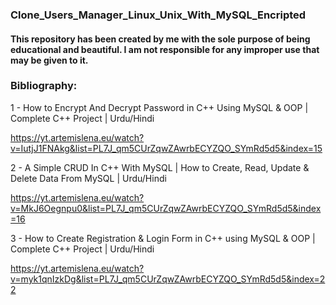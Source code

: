 ### Clone_Users_Manager_Linux_Unix_With_MySQL_Encripted

####  This repository has been created by me with the sole purpose of being educational and beautiful. I am not responsible for any improper use that may be given to it.


### Bibliography:

1 - How to Encrypt And Decrypt Password in C++ Using MySQL & OOP | Complete C++ Project | Urdu/Hindi

https://yt.artemislena.eu/watch?v=IutjJ1FNAkg&list=PL7J_qm5CUrZqwZAwrbECYZQO_SYmRd5d5&index=15


2 - A Simple CRUD In C++ With MySQL | How to Create, Read, Update & Delete Data From MySQL | Urdu/Hindi

https://yt.artemislena.eu/watch?v=MkJ6Oegnpu0&list=PL7J_qm5CUrZqwZAwrbECYZQO_SYmRd5d5&index=16


3 - How to Create Registration & Login Form in C++ using MySQL & OOP | Complete C++ Project | Urdu/Hindi

https://yt.artemislena.eu/watch?v=myk1qnIzkDg&list=PL7J_qm5CUrZqwZAwrbECYZQO_SYmRd5d5&index=22
